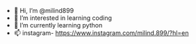 - 👋 Hi, I’m @milind899
- 👀 I’m interested in learning coding
- 🌱 I’m currently learning python 
- 📫 instagram- https://www.instagram.com/milind.899/?hl=en

<!---
milind899/milind899 is a ✨ special ✨ repository because its `README.md` (this file) appears on your GitHub profile.
You can click the Preview link to take a look at your changes.
--->
